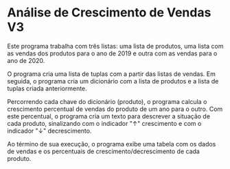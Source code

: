 # Análise de Crescimento de Vendas V3

Este programa trabalha com três listas: uma lista de produtos, uma lista com as vendas dos produtos para o ano de 2019 e outra com as vendas para o ano de 2020.

O programa cria uma lista de tuplas com a partir das listas de vendas. Em seguida, o programa cria um dicionário com a lista de produtos e a lista de tuplas criada anteriormente.

Percorrendo cada chave do dicionário (produto), o programa calcula o crescimento percentual de vendas do produto de um ano para o outro. Com este percentual, o programa cria um texto para descrever a situação de cada produto, sinalizando com o indicador "↑" crescimento e com o indicador "↓" decrescimento.

Ao término de sua execução, o programa exibe uma tabela com os dados de vendas e os percentuais de crescimento/decrescimento de cada produto.
